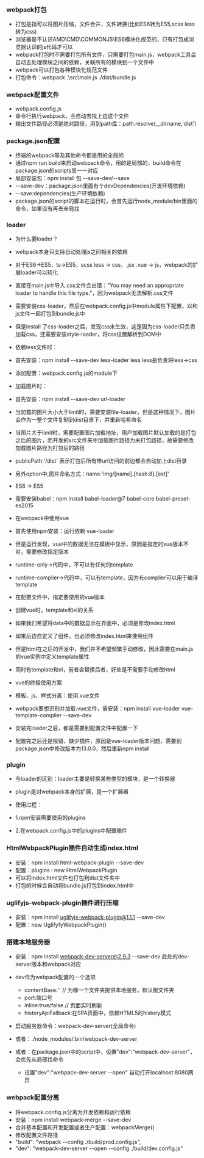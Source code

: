 ### webpack打包
+ 打包是指可以将图片压缩，文件合并，文件转换(比如ES6转为ES5,scss less 转为css)
+ 浏览器是不认识AMD\CMD\COMMONJS\ES6模块化规范的，只有打包成浏览器认识的js代码才可以
+ webpack打包时不需要打包所有文件，只需要打包main.js，webpack工具会自动去处理模块之间的依赖，关联所有的模块到一个文件中
+ webpack可以打包各种模块化规范文件
+ 打包命令：webpack .\src\main.js ./dist/bundle.js

### webpack配置文件
+ webpack.config.js
+ 命令行执行webpack，会自动去找上边这个文件 
+ 输出文件路径必须是绝对路径，用到path库：path.resolve(__dirname,'dist')

### package.json配置
+ 终端的webpack等及其他命令都是用的全局的
+ 通过npm run build来启动webpack命令，用的是局部的，build命令在package.json的scripts里一一对应
+ 局部安装包：npm install 包 --save-dev/--save
+ --save-dev：package.json里面有个devDependencies(开发环境依赖)
+ --save:dependencies(生产环境依赖)
+ package.json的script的脚本在运行时，会首先运行node_module/bin里面的命令，如果没有再去全局找

### loader
+ 为什么要loader？
+ webpack本身只支持自动处理js之间相关的依赖
+ 对于ES6->ES5，ts->ES5，scss less -> css，.jsx .vue -> js，webpack的扩展loader可以转化
+ 直接在main.js中导入.css文件会出错："You may need an appropriate loader to handle this file type."，因为webpack无法解析.css文件
+ 需要安装css-loader，然后在webpack.config.js中module属性下配置，以和js文件一起打包到bundle.js中
+ 但是install 了css-loader之后，发现css未生效，这是因为css-loader只负责加载css，还需要安装style-loader，将css设置解析到DOM中
  
+ 依赖less文件时：
+ 首先安装：npm install --save-dev less-loader less   less是负责将less->css
+ 添加配置：webpack.config.js的module下

+ 加载图片时：
+ 首先安装：npm install --save-dev url-loader
+ 当加载的图片大小大于limit时，需要安装file-loader，但是这种情况下，图片会作为一整个文件复制到dist目录下，并重新哈希命名
+ 当图片大于limit时，需要配置图片加载地址，用户加载图片默认加载的是打包之后的图片，而开发的src文件夹中加载图片路径为未打包路径，故需要修改加载图片路径为打包后的路径

+ publicPath:'/dist' 表示打包后所有带url访问的前边都会自动加上dist目录

+ 另外option中,图片命名方式：name:'img/[name].[hash:8].[ext]'

+ ES6 -> ES5
+ 需要安装babel：npm install babel-loader@7 babel-core babel-preset-es2015

+ 在webpack中使用vue
+ 首先使用npm安装：运行依赖  vue-loader
+ 但是运行发现，vue中的数据无法在模板中显示，原因是指定的vue版本不对，需要修改指定版本
+ runtime-only->代码中，不可以有任何的template
+ runtime-complier->代码中，可以有template，因为有complier可以用于编译template
+ 在配置文件中，指定要使用的vue版本

+ 创建vue时，template和el的关系
+ 如果我们希望将data中的数据显示在界面中，必须是修改index.html
+ 如果后边自定义了组件，也必须修改index.html来使用组件
+ 但是html在之后的开发中，我们并不希望频繁手动修改，因此需要在main.js的vue实例中定义template属性
+ 同时有template和el，前者会替换后者，好处是不需要手动修改html

+ vue的终极使用方案
+ 模板、js、样式分离：使用.vue文件
+ webpack要想识别并加载.vue文件，需安装：npm install vue-loader vue-template-compiler --save-dev
+ 安装完loader之后，都是需要到配置文件中配置一下
+ 配置完之后还是报错，缺少插件，原因是vue-loader版本问题，需要到package.json中修改版本为13.0.0，然后重新npm install


### plugin
+ 与loader的区别：loader主要是转换某些类型的模块，是一个转换器
+ plugin是对webpack本身的扩展，是一个扩展器

+ 使用过程：
+ 1.npm安装需要使用的plugins
+ 2.在webpack.config.js中的plugins中配置插件

### HtmlWebpackPlugin插件自动生成index.html
+ 安装：npm install html-webpack-plugin --save-dev
+ 配置：plugins : new HtmlWebpackPlugin
+ 可以将index.html文件也打包到dist文件夹中
+ 打包的时候会自动将bundle.js打包到index.html中


### uglifyjs-webpack-plugin插件进行压缩
+ 安装：npm install uglifyjs-webpack-plugin@1.1.1 --save-dev
+ 配置：new UglifyfyWebpackPlugin()

### 搭建本地服务器
+ 安装：npm install webpack-dev-server@2.9.3 --save-dev   此处的dev-server版本和webpack对应
+ dev作为webpack配置的一个选项
  - contentBase:''  // 为哪一个文件夹提供本地服务，默认根文件夹
  - port:端口号
  - inline:true/false // 页面实时刷新
  - historyApiFallback:在SPA页面中，依赖HTML5的history模式

+ 启动服务器命令：webpack-dev-server(全局命令)
+ 或者：./node_modules/.bin/webpack-dev-server
+ 或者：在package.json中的script中，设置"dev":"webpack-dev-server"，会优先从局部找命令
  - 设置"dev":"webpack-dev-server --open" 自动打开localhost:8080网页


### webpack配置分离
+ 将webpack.config.js分离为开发依赖和运行依赖
+ 安装：npm install webpack-merge --save-dev
+ 合并基本配置和开发配置或者生产配置：webpackMerge()
+ 修改配置文件路径
+ "build": "webpack --config ./build/prod.config.js",
+ "dev": "webpack-dev-server --open --config ./build/dev.config.js"

